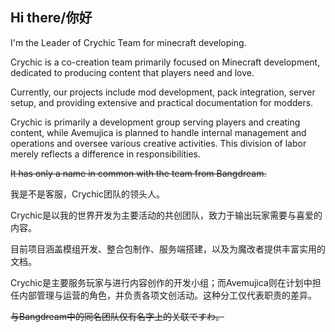 ## Hi there/你好

I'm the Leader of Crychic Team for minecraft developing.

Crychic is a co-creation team primarily focused on Minecraft development, dedicated to producing content that players need and love.

Currently, our projects include mod development, pack integration, server setup, and providing extensive and practical documentation for modders.

Crychic is primarily a development group serving players and creating content, while Avemujica is planned to handle internal management and operations and oversee various creative activities. This division of labor merely reflects a difference in responsibilities.

~~It has only a name in common with the team from Bangdream.~~

我是不是客服，Crychic团队的领头人。

Crychic是以我的世界开发为主要活动的共创团队，致力于输出玩家需要与喜爱的内容。

目前项目涵盖模组开发、整合包制作、服务端搭建，以及为魔改者提供丰富实用的文档。

Crychic是主要服务玩家与进行内容创作的开发小组；而Avemujica则在计划中担任内部管理与运营的角色，并负责各项文创活动。这种分工仅代表职责的差异。

~~与Bangdream中的同名团队仅有名字上的关联ですわ。~~

